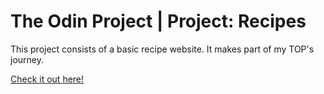 # The Odin Project | Project: Recipes

This project consists of a basic recipe website. It makes part of my TOP's journey.

[Check it out here!](https://amoralesc.github.io/odin-recipes/)
